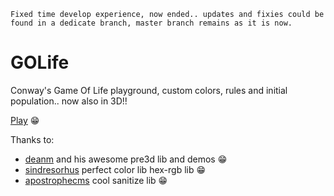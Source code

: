 `Fixed time develop experience, now ended.. updates and fixies could be found in a dedicate branch, master branch remains as it is now. `


# GOLife
Conway's Game Of Life playground, custom colors, rules and initial population.. now also in 3D!!

[Play](addusername.github.io/golife/)  :grin:



Thanks to:
- [deanm](https://github.com/deanm/pre3d) and his awesome pre3d lib and demos :grin:
- [sindresorhus](https://github.com/sindresorhus/hex-rgb) perfect color lib hex-rgb lib :grin:
- [apostrophecms](https://github.com/apostrophecms/sanitize-html) cool sanitize lib :grin:

